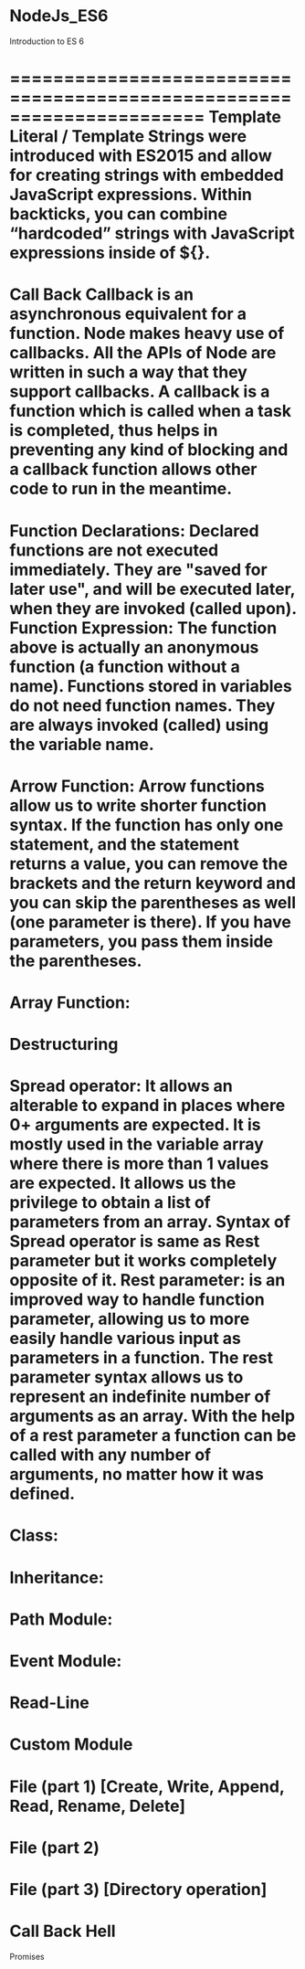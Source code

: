 # NodeJs_ES6
Introduction to ES 6

======================================================================
Template Literal / Template Strings
were introduced with ES2015 and allow for creating strings with embedded JavaScript expressions. Within backticks, you can combine “hardcoded” strings with JavaScript expressions inside of ${}.
======================================================================
Call Back
Callback is an asynchronous equivalent for a function. Node makes heavy use of callbacks. All the APIs of Node are written in such a way that they support callbacks. A callback is a function which is called when a task is completed, thus helps in preventing any kind of blocking and a callback function allows other code to run in the meantime.
======================================================================
Function Declarations: Declared functions are not executed immediately. They are "saved for later use", and will be executed later, when they are invoked (called upon).
Function Expression: The function above is actually an anonymous function (a function without a name). Functions stored in variables do not need function names. They are always invoked (called) using the variable name.
======================================================================
Arrow Function: Arrow functions allow us to write shorter function syntax. If the function has only one statement, and the statement returns a value, you can remove the brackets and the return keyword and you can skip the parentheses as well (one parameter is there). If you have parameters, you pass them inside the parentheses.
======================================================================
Array Function:
======================================================================
Destructuring
======================================================================
Spread operator: It allows an alterable to expand in places where 0+ arguments are expected. It is mostly used in the variable array where there is more than 1 values are expected. It allows us the privilege to obtain a list of parameters from an array. Syntax of Spread operator is same as Rest parameter but it works completely opposite of it.
Rest parameter: is an improved way to handle function parameter, allowing us to more easily handle various input as parameters in a function. The rest parameter syntax allows us to represent an indefinite number of arguments as an array. With the help of a rest parameter a function can be called with any number of arguments, no matter how it was defined.
======================================================================
Class:
======================================================================
Inheritance:
======================================================================
Path Module: 
======================================================================
Event Module: 
======================================================================
Read-Line
======================================================================
Custom Module
======================================================================
File (part 1) [Create, Write,  Append, Read, Rename, Delete] 
======================================================================
File (part 2)
======================================================================
File (part 3) [Directory operation]
======================================================================
Call Back Hell
======================================================================
Promises
